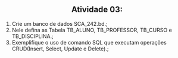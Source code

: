 <h2 align="center">Atividade 03: </h2>

1) Crie um banco de dados SCA_242.bd.; 
2) Nele defina as Tabela TB_ALUNO, TB_PROFESSOR, TB_CURSO e TB_DISCIPLINA.;
3)  Exemplifique o uso de comando SQL que executam operações CRUD(Insert, Select, Update e Delete).;

